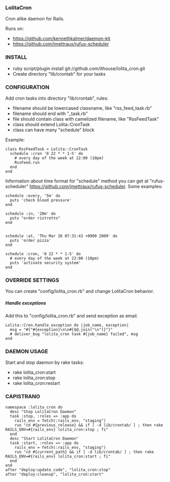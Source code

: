 ### LolitaCron

Cron alike daemon for Rails.

Runs on:

  - https://github.com/kennethkalmer/daemon-kit
  - https://github.com/jmettraux/rufus-scheduler

### INSTALL

  - ruby script/plugin install git://github.com/ithouse/lolita_cron.git
  - Create directory "lib/crontab" for your tasks

### CONFIGURATION

Add cron tasks into directory "lib/crontab", rules:
  
  - filename should be lowercased classname, like "rss_feed_task.rb"
  - filename should end with "_task.rb"
  - file should contain class with camelized filename, like "RssFeedTask"
  - class should extend Lolita::CronTask
  - class can have many "schedule" block
  
  Example:
  
    class RssFeedTask < Lolita::CronTask
      schedule :cron '0 22 * * 1-5' do
        # every day of the week at 22:00 (10pm)
        RssFeed.run
      end
    end

Information about time format for "schedule" method you can get at "rufus-scheduler" https://github.com/jmettraux/rufus-scheduler. Some examples:

    schedule :every, '5m' do
      puts 'check blood pressure'
    end
    
    schedule :in, '20m' do
      puts "order ristretto"
    end
  
  
    schedule :at, 'Thu Mar 26 07:31:43 +0900 2009' do
      puts 'order pizza'
    end
  
    schedule :cron, '0 22 * * 1-5' do
      # every day of the week at 22:00 (10pm)
      puts 'activate security system'
    end

### OVERRIDE SETTINGS

You can create "config/lolita_cron.rb" and change LolitaCron behavior.

##### Handle exceptions

Add this to "config/lolita_cron.rb" and send exception as email.

    Lolita::Cron.handle_exception do |job_name, exception|
      msg = "#{"#{exception}\n\n#{$@.join("\n")}"}"
      # deliver_bug "lolita_cron task #{job_name} failed", msg
    end

### DAEMON USAGE

Start and stop daemon by rake tasks:

  - rake lolita_cron:start
  - rake lolita_cron:stop
  - rake lolita_cron:restart
  
### CAPISTRANO

    namespace :lolita_cron do
      desc "Stop LolitaCron Daemon"
      task :stop, :roles => :app do
        rails_env = fetch(:rails_env, "staging")
        run "cd #{previous_release} && if [ -d lib/crontab/ ] ; then rake RAILS_ENV=#{rails_env} lolita_cron:stop ; fi"
      end
      desc "Start LolitaCron Daemon"
      task :start, :roles => :app do
        rails_env = fetch(:rails_env, "staging")
        run "cd #{current_path} && if [ -d lib/crontab/ ] ; then rake RAILS_ENV=#{rails_env} lolita_cron:start ; fi"
      end
    end
    after "deploy:update_code", "lolita_cron:stop"
    after "deploy:cleanup", "lolita_cron:start"
